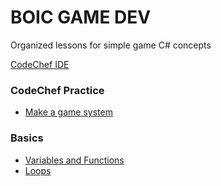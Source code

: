 # BOIC GAME DEV

Organized lessons for simple game C# concepts

[CodeChef IDE](https://www.codechef.com/ide)

### CodeChef Practice
* [Make a game system](https://www.codechef.com/ide)

### Basics
* [Variables and Functions](https://github.com/tairaBOIC/BOIC-GD/blob/main/Variables-and-Functions.md)
* [Loops](https://github.com/tairaBOIC/BOIC-GD/blob/main/loops.md)

